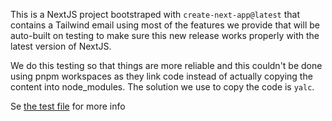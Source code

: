 This is a NextJS project bootstraped with `create-next-app@latest` that contains a Tailwind
email using most of the features we provide that will be auto-built on testing to
make sure this new release works properly with the latest version of NextJS.

We do this testing so that things are more reliable and this couldn't be done using pnpm
workspaces as they link code instead of actually copying the content into node_modules.
The solution we use to copy the code is `yalc`.

Se [the test file](../works-on-next-app.spec.ts) for more info
